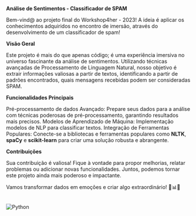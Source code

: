 **Análise de Sentimentos - Classificador de SPAM**

Bem-vind@ ao projeto final do Workshop4her - 2023!
A ideia é aplicar os conhecimentos adquiridos no encontro de imersão, através do desenvolvimento de um classificador de spam! 

**Visão Geral**

Este projeto é mais do que apenas código; é uma experiência imersiva no universo fascinante da análise de sentimentos. 
Utilizando técnicas avançadas de Processamento de Linguagem Natural, nosso objetivo é extrair informações valiosas a partir de textos, identificando a partir de padrões encontrados, quais mensagens recebidas podem ser consideradas SPAM.

**Funcionalidades Principais**

Pré-processamento de dados Avançado: Prepare seus dados para a análise com técnicas poderosas de pré-processamento, garantindo resultados mais precisos.
Modelos de Aprendizado de Máquina: Implementação  modelos de NLP para classificar textos.
Integração de Ferramentas Populares: Conecte-se a bibliotecas e ferramentas populares como **NLTK**, **spaCy** e **scikit-learn** para criar uma solução robusta e abrangente.

**Contribuições**

Sua contribuição é valiosa! Fique à vontade para propor melhorias, relatar problemas ou adicionar novas funcionalidades. Juntos, podemos tornar este projeto ainda mais poderoso e impactante.


Vamos transformar dados em emoções e criar algo extraordinário! 🚀📊✨


<div style=|"display: inline_block"><br/>
  <img align="center" alt="Python" src="https://img.shields.io/badge/Python-3776AB?style=for-the-badge&logo=python&logoColor=white" />
</div>
